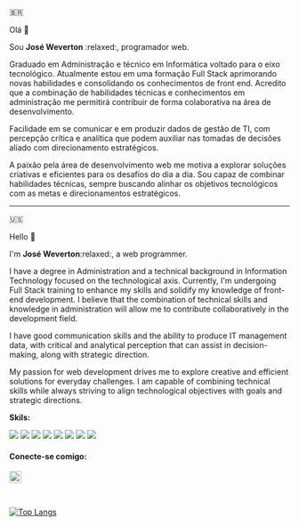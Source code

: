 🇧🇷

Olá 👋 

<p>Sou <strong>José Weverton</strong> :relaxed:, programador web.</p>
<p>Graduado em Administração e técnico em Informática voltado para o eixo tecnológico. Atualmente estou em uma formação Full Stack aprimorando novas habilidades e consolidando os conhecimentos de front end. Acredito que a combinação de habilidades técnicas e conhecimentos em administração me permitirá contribuir de forma colaborativa na área de desenvolvimento. </p>
<p>Facilidade em se comunicar e em produzir dados de gestão de TI, com percepção crítica e analítica que podem auxiliar nas tomadas de decisões aliado com direcionamento estratégicos.</p>
<p>A paixão pela área de desenvolvimento web me motiva a explorar soluções criativas e eficientes para os desafios do dia a dia. Sou capaz de combinar habilidades técnicas, sempre buscando alinhar os objetivos tecnológicos com as metas e direcionamentos estratégicos.</p>


-----------------------------------------------------

🇺🇸

Hello 👋 

<p>I'm <strong>José Weverton</strong>:relaxed:, a web programmer.</p>

<p>I have a degree in Administration and a technical background in Information Technology focused on the technological axis. Currently, I'm undergoing Full Stack training to enhance my skills and solidify my knowledge of front-end development. I believe that the combination of technical skills and knowledge in administration will allow me to contribute collaboratively in the development field.</p>

<p>I have good communication skills and the ability to produce IT management data, with critical and analytical perception that can assist in decision-making, along with strategic direction.</p>

<p>My passion for web development drives me to explore creative and efficient solutions for everyday challenges. I am capable of combining technical skills while always striving to align technological objectives with goals and strategic directions.</p>

<p><strong>Skils:</strong></p>

<div>
<img src="https://img.shields.io/badge/HTML5-E34F26?style=for-the-badge&logo=html5&logoColor=white" />
<img src="https://img.shields.io/badge/CSS-239120?&style=for-the-badge&logo=css3&logoColor=white" />
<img src="https://img.shields.io/badge/JavaScript-F7DF1E?style=for-the-badge&logo=javascript&logoColor=black" />
<img src="https://img.shields.io/badge/Node.js-43853D?style=for-the-badge&logo=node.js&logoColor=white" />
<img src="https://img.shields.io/badge/React-20232A?style=for-the-badge&logo=react&logoColor=61DAFB" />
<img src="https://img.shields.io/badge/PostgreSQL-316192?style=for-the-badge&logo=postgresql&logoColor=white" />
<img src="https://img.shields.io/badge/Flask-000000?style=for-the-badge&logo=flask&logoColor=white" />
<img src="https://img.shields.io/badge/Django-092E20?style=for-the-badge&logo=django&logoColor=white" />
</div>

<h4>Conecte-se comigo:</h4>
<a href="https://www.linkedin.com/in/weverton-costa/">
<img align="left" alt="LinkedIn" width="22px" src="https://cdn-icons-png.flaticon.com/512/3536/3536569.png" >
</a>
<br><br><br>

<!--![Jose Weverton Stats](https://github-readme-stats.vercel.app/api?username=joseweverton&show_icons=true&theme=transparent)-->

<!--[![Top Langs](https://github-readme-stats.vercel.app/api/top-langs/?username=anuraghazra)](https://github.com/anuraghazra/github-readme-stats) -->

[![Top Langs](https://github-readme-stats.vercel.app/api/top-langs/?username=joseweverton&layout=compact)](https://github.com/anuraghazra/github-readme-stats)



